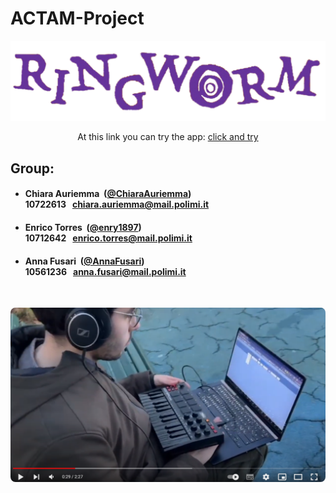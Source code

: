 # ACTAM-Project


<p align="center">
    <img src="images/logo.png" alt="alt text">
</p>

<p align="center">
    At this link you can try the app:
  <a href="https://annafusari.github.io/itsNotGarageBand/">click and try</a>
</p>


## Group:

- ####  Chiara Auriemma &nbsp;([@ChiaraAuriemma](https://github.com/ChiaraAuriemma))<br> 10722613&nbsp;&nbsp; chiara.auriemma@mail.polimi.it

- ####  Enrico Torres &nbsp;([@enry1897](https://github.com/enry1897))<br> 10712642&nbsp;&nbsp; enrico.torres@mail.polimi.it

- ####  Anna Fusari &nbsp;([@AnnaFusari](https://github.com/AnnaFusari))<br> 10561236&nbsp;&nbsp; anna.fusari@mail.polimi.it

<br>

<p align="center">
  <a href="https://youtu.be/9ChYAzdux1c">
    <img src="https://github.com/ChiaraAuriemma/ACTM-Project/blob/main/deliveries/images/Screen3.png" alt="Watch the video" width="800" style="border-radius: 8px;">
  </a>
</p>

<br>
